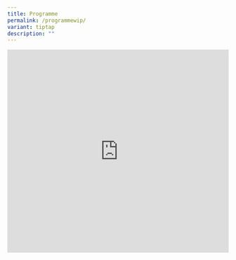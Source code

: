 ```yaml
---
title: Programme
permalink: /programmewip/
variant: tiptap
description: ""
---
```

<div class="iframe-wrapper">
<iframe height="461" width="100%" allowfullscreen="true" frameborder="0" src="https://docs.google.com/presentation/d/e/2PACX-1vSICYTmogO_2L5K8qt8C5fuCrZYhoNtVixi8DwUsnDES3bt5F4SnOljm85ShnF7yNqzjQY7OaqoAtmR/embed?start=false&amp;loop=false&amp;delayms=3000&amp;rm=minimal"></iframe>
</div>
<p></p>